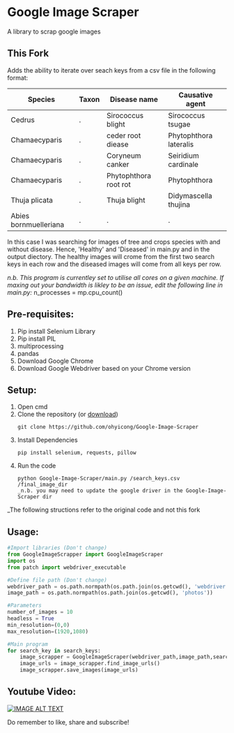 # Google Image Scraper
A library to scrap google images

## This Fork
Adds the ability to iterate over seach keys from a csv file in the following format:

| Species | Taxon | Disease name | Causative agent |
| ------- | ----- | ------------ | --------------- |
|Cedrus |.|Sirococcus blight|Sirococcus tsugae|
|Chamaecyparis |.|ceder root diease|Phytophthora lateralis|
|Chamaecyparis |.|Coryneum canker|Seiridium cardinale|
|Chamaecyparis |.|Phytophthora root rot|Phytophthora|
|Thuja plicata|.|Thuja blight|Didymascella thujina|
|Abies bornmuelleriana|.|.|.|

In this case I was searching for images of tree and crops species with and without disease. Hence, 'Healthy' and 'Diseased' in main.py and in the output diectory.
The healthy images will crome from the first two search keys in each row and the diseased images will come from all keys per row.

_n.b. This program is currentley set to utilise all cores on a given machine. If maxing out your bandwidth is likley to be an issue, edit the following line in main.py:_
n_processes = mp.cpu_count()

## Pre-requisites:
1. Pip install Selenium Library
2. Pip install PIL
3. multiprocessing
4. pandas
5. Download Google Chrome 
6. Download Google Webdriver based on your Chrome version

## Setup:
1. Open cmd
2. Clone the repository (or [download](https://github.com/ohyicong/Google-Image-Scraper/archive/refs/heads/master.zip))
    ```
    git clone https://github.com/ohyicong/Google-Image-Scraper
    ```
3. Install Dependencies
    ```
    pip install selenium, requests, pillow
    ```
4. Run the code
    ```
    python Google-Image-Scraper/main.py /search_keys.csv /final_image_dir
    _n.b. you may need to update the google driver in the Google-Image-Scraper dir
    ```
_The following structions refer to the original code and not this fork
## Usage:
```python
#Import libraries (Don't change)
from GoogleImageScrapper import GoogleImageScraper
import os
from patch import webdriver_executable

#Define file path (Don't change)
webdriver_path = os.path.normpath(os.path.join(os.getcwd(), 'webdriver', webdriver_executable()))
image_path = os.path.normpath(os.path.join(os.getcwd(), 'photos'))

#Parameters
number_of_images = 10
headless = True
min_resolution=(0,0)
max_resolution=(1920,1080)

#Main program
for search_key in search_keys:
    image_scrapper = GoogleImageScraper(webdriver_path,image_path,search_key,number_of_images,headless,min_resolution,max_resolution)
    image_urls = image_scrapper.find_image_urls()
    image_scrapper.save_images(image_urls)

```
## Youtube Video:
[![IMAGE ALT TEXT](https://github.com/ohyicong/Google-Image-Scraper/blob/master/youtube_thumbnail.PNG)](https://youtu.be/QZn_ZxpsIw4 "Google Image Scraper")

Do remember to like, share and subscribe!
